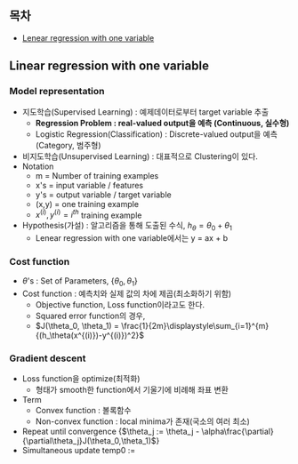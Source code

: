 ## 목차
* [Lenear regression with one variable](#linear-regression-with-one-variable)

## Linear regression with one variable

### Model representation
* 지도학습(Supervised Learning) : 예제데이터로부터 target variable 추출
    - **Regression Problem : real-valued output을 예측 (Continuous, 실수형)**
    - Logistic Regression(Classification) : Discrete-valued output을 예측 (Category, 범주형)
* 비지도학습(Unsupervised Learning) : 대표적으로 Clustering이 있다.
* Notation
    - m = Number of training examples
    - x's = input variable / features
    - y's = output variable / target variable
    - (x,y) = one training example
    - $x^{(i)}, y^{(i)} = i^{th}$ training example
* Hypothesis(가설) : 알고리즘을 통해 도출된 수식, $h_\theta = \theta_0 + \theta_1$
    - Lenear regression with one variable에서는 y = ax + b

### Cost function
* $\theta$'s : Set of Parameters, {$\theta_0, \theta_1$}
* Cost function : 예측치와 실제 값의 차에 제곱(최소화하기 위함)
    - Objective function, Loss function이라고도 한다.
    - Squared error function의 경우,
    - $J(\theta_0, \theta_1) = \frac{1}{2m}\displaystyle\sum_{i=1}^{m}{(h_\theta(x^{(i)})-y^{(i)})^2}$

### Gradient descent
* Loss function을 optimize(최적화)
    - 형태가 smooth한 function에서 기울기에 비례해 좌표 변환
* Term
    - Convex function : 볼록함수
    - Non-convex function : local minima가 존재(국소의 여러 최소)
* Repeat until convergence {$\theta_j := \theta_j - \alpha\frac{\partial}{\partial\theta_j}J(\theta_0,\theta_1)$}
* Simultaneous update
temp0 := 


